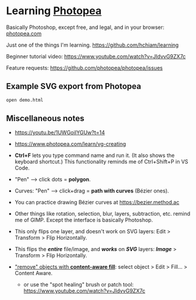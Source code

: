 # Learning [Photopea](https://www.photopea.com)

Basically Photoshop, except free, and legal, and in your browser: [photopea.com](https://www.photopea.com)

Just one of the things I'm learning. https://github.com/hchiam/learning

Beginner tutorial video: https://www.youtube.com/watch?v=JIdvvG9ZX7c

Feature requests: https://github.com/photopea/photopea/issues

## Example SVG export from Photopea

```bash
open demo.html
```

## Miscellaneous notes

- https://youtu.be/1UWGoiIYGUw?t=14

- https://www.photopea.com/learn/vg-creating

- **Ctrl+F** lets you type command name and run it. (It also shows the keyboard shortcut.) This functionality reminds me of Ctrl+Shift+P in VS Code.

- "Pen" --> click dots = **polygon**.

- Curves: "Pen" --> click+drag = **path with curves** (Bézier ones).

- You can practice drawing Bézier curves at <https://bezier.method.ac>

- Other things like rotation, selection, blur, layers, subtraction, etc. remind me of GIMP. Except the interface is basically Photoshop.

- This only flips one layer, and doesn't work on SVG layers: Edit > Transform > Flip Horizontally.

- This flips the **_entire_** file/image, and **_works_** on **_SVG_** layers: **_Image_** > Transform > Flip Horizontally.

- ["remove" objects with **content-aware fill**](https://www.youtube.com/watch?v=G-d3y9WMFDg): select object > Edit > Fill... > Content Aware.
  - or use the "spot healing" brush or patch tool: https://www.youtube.com/watch?v=JIdvvG9ZX7c
